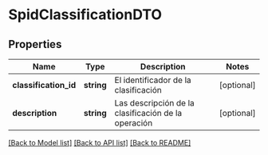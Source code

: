 # SpidClassificationDTO

## Properties
Name | Type | Description | Notes
------------ | ------------- | ------------- | -------------
**classification_id** | **string** | El identificador de la clasificación | [optional] 
**description** | **string** | Las descripción de la clasificación de la operación | [optional] 

[[Back to Model list]](../../README.md#documentation-for-models) [[Back to API list]](../../README.md#documentation-for-api-endpoints) [[Back to README]](../../README.md)


